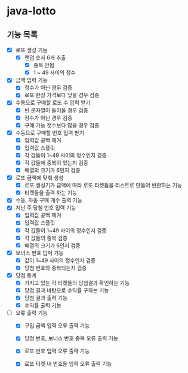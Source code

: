 # java-lotto
## 기능 목록
- [x] 로또 생성 기능
    - [x] 랜덤 숫자 6개 추출
        - [x] 중복 안됨
        - [x] 1 ~ 49 사이의 정수
- [x] 금액 입력 기능
    - [x] 정수가 아닌 경우 검증
    - [x] 로또 한장 가격보다 낮을 경우 검증
- [x] 수동으로 구매할 로또 수 입력 받기
    - [x] 빈 문자열이 들어올 경우 검증
    - [x] 정수가 아닌 경우 검증
    - [x] 구매 가능 갯수보다 많을 경우 검증
- [x] 수동으로 구매할 번호 입력 받기 
    - [x] 입력값 공백 제거
    - [x] 입력값 스플릿
    - [x] 각 값들이 1~49 사이의 정수인지 검증
    - [x] 각 값들에 중복이 있는지 검증
    - [x] 배열의 크기가 6인지 검증
- [x] 로또 금액에 맞춰 생성
    - [x] 로또 생성기가 금액에 따라 로또 티켓들을 리스트로 만들어 반환하는 기능
    - [x] 티켓들을 출력 하는 기능
- [x] 수동, 자동 구매 개수 출력 기능
- [x] 지난 주 당첨 번호 입력 기능
    - [x] 입력값 공백 제거
    - [x] 입력값 스플릿
    - [x] 각 값들이 1~49 사이의 정수인지 검증
    - [x] 각 값들의 중복 검증
    - [x] 배열의 크기가 6인지 검증
- [x] 보너스 번호 입력 기능
    - [x] 값이 1~49 사이의 정수인지 검증
    - [x] 당첨 번호와 중복되는지 검증
- [x] 당첨 통계
    - [x] 가지고 있는 각 티켓들의 당첨결과 확인하는 기능
    - [x] 당첨 결과 바탕으로 수익률 구하는 기능
    - [x] 당첨 결과 출력 기능
    - [x] 수익률 출력 기능
- [ ] 오류 출력 기능
    - [x] 구입 금액 입력 오류 출력 기능
    - [x] 당첨 번호, 보너스 번호 중복 오류 출력 기능
    - [x] 로또 번호 입력 오류 출력 기능
    - [x] 로또 티켓 내 번호들 입력 오류 출력 기능

